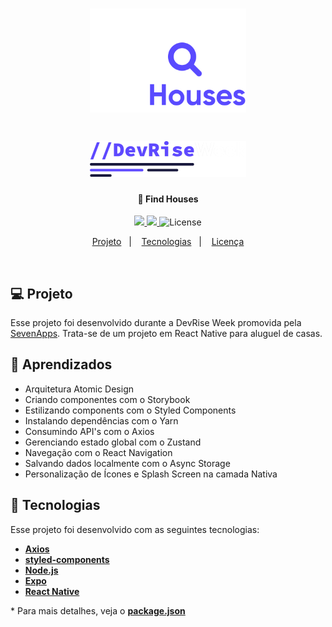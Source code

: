 <h1 align="center">
    <a href="https://devriseweek.sevencoders.com.br/" target="_blank">
      <img alt="Logo Find Houses" title="#sevenapps" src=".github/SevenHousesLogo.png" width="250px" />
    </a>
</h1>
<h1 align="center">
    <a href="https://devriseweek.sevencoders.com.br/" target="_blank">
      <img alt="Logo DevRise Week" title="#sevenapps" src=".github/DevRiseWeekLogo.png" width="250px" />
    </a>
</h1>

<h4 align="center">
  🚀 Find Houses
</h4>

<p align="center">

<a>
    <a href="https://github.com/Douglas-Cezaro">
	    <img src="https://img.shields.io/badge/author-DouglasCezaro-brown"/>
</a>
    <a href="https://github.com/Douglas-Cezaro/DevRiseWeek/search?l=javascript">
	     <img src="https://img.shields.io/badge/made%20with-javascript-yellow">
	</a>
  <img alt="License" src="https://img.shields.io/badge/license-MIT-brightgreen">
</p>

<p align="center">
  <a href="#-projeto">Projeto</a>&nbsp;&nbsp;&nbsp;|&nbsp;&nbsp;&nbsp;
  <a href="#rocket-tecnologias">Tecnologias</a>&nbsp;&nbsp;&nbsp;|&nbsp;&nbsp;&nbsp;
  <a href="#memo-licença">Licença</a>
</p>
<br>

## 💻 Projeto

Esse projeto foi desenvolvido durante a DevRise Week promovida pela [SevenApps](http://sevenapps.tech/). Trata-se de um projeto em React Native para aluguel de casas.

## :school_satchel: Aprendizados

- Arquitetura Atomic Design
- Criando componentes com o Storybook
- Estilizando components com o Styled Components
- Instalando dependências com o Yarn
- Consumindo API's com o Axios
- Gerenciando estado global com o Zustand
- Navegação com o React Navigation
- Salvando dados localmente com o Async Storage
- Personalização de Ícones e Splash Screen na camada Nativa

## :rocket: Tecnologias

Esse projeto foi desenvolvido com as seguintes tecnologias:

- [**Axios**](https://www.typescriptlang.org/)
- [**styled-components**](https://styled-components.com/)
- [**Node.js**](https://nodejs.org/en/)
- [**Expo**](https://expo.io/)
- [**React Native**](https://reactnative.dev/)

\* Para mais detalhes, veja o **[package.json](./package.json)**
